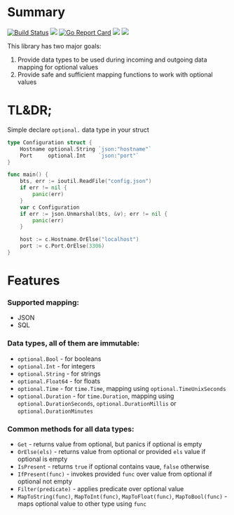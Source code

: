 # Summary

[![Build Status](https://travis-ci.org/mono83/optional.svg?branch=master)](https://travis-ci.org/mono83/optional)
[![](https://godoc.org/github.com/mono83/optional?status.svg)](http://godoc.org/github.com/mono83/optional)
[![Go Report Card](https://goreportcard.com/badge/github.com/mono83/optional)](https://goreportcard.com/report/github.com/mono83/optional)
![](https://img.shields.io/badge/Go-1.7%2B-green.svg)
![](https://img.shields.io/github/tag/mono83/optional.svg?style=flat)


This library has two major goals:

1. Provide data types to be used during incoming and outgoing data mapping for optional values
2. Provide safe and sufficient mapping functions to work with optional values

# TL&DR;

Simple declare `optional.` data type in your struct

```go
type Configuration struct {
    Hostname optional.String `json:"hostname"`
    Port     optional.Int    `json:"port"`
}

func main() {
    bts, err := ioutil.ReadFile("config.json")
    if err != nil {
        panic(err)
    }
    var c Configuration
    if err := json.Unmarshal(bts, &v); err != nil {
        panic(err)
    }

    host := c.Hostname.OrElse("localhost")
    port := c.Port.OrElse(3306)
}
```

# Features

### Supported mapping:
* JSON
* SQL

### Data types, all of them are immutable:
* `optional.Bool` - for booleans
* `optional.Int` - for integers
* `optional.String` - for strings
* `optional.Float64` - for floats
* `optional.Time` - for `time.Time`, mapping using `optional.TimeUnixSeconds`
* `optional.Duration` - for `time.Duration`, mapping using `optional.DurationSeconds`,
  `optional.DurationMillis` or `optional.DurationMinutes`

### Common methods for all data types:
* `Get` - returns value from optional, but panics if optional is empty
* `OrElse(els)` - returns value from optional or provided `els` value if optional is empty
* `IsPresent` - returns `true` if optional contains vaue, `false` otherwise
* `IfPresent(func)` - invokes provided `func` over value from optional if optional not empty
* `Filter(predicate)` - applies predicate over optional value
* `MapToString(func)`, `MapToInt(func)`, `MapToFloat(func)`, `MapToBool(func)` - maps optional value to other type using `func`

